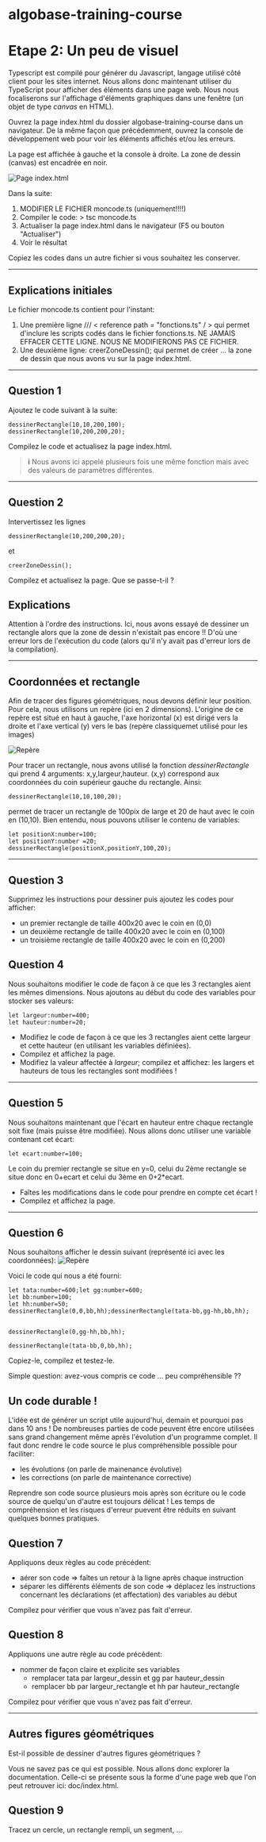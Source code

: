 # algobase-training-course
# Etape 2: Un peu de visuel
Typescript est compilé pour générer du Javascript, langage utilisé côté client pour les sites internet. Nous allons donc maintenant utiliser du TypeScript pour afficher des éléments dans une page web. Nous nous focaliserons sur l'affichage d'éléments graphiques dans une fenêtre (un objet de type *canvas* en HTML).

Ouvrez la page index.html du dossier algobase-training-course dans un navigateur. De la même façon que précédemment, ouvrez la console de développement web pour voir les éléments affichés et/ou les erreurs.

La page est affichée à gauche et la console à droite. La zone de dessin (canvas) est encadrée en noir.

![Page index.html](images/pageindex.jpg)

Dans la suite:

1. MODIFIER LE FICHIER moncode.ts (uniquement!!!!)
2. Compiler le code: > tsc moncode.ts
3. Actualiser la page index.html dans le navigateur (F5 ou bouton "Actualiser")
4. Voir le résultat

Copiez les codes dans un autre fichier si vous souhaitez les conserver.

----
## Explications initiales
Le fichier moncode.ts contient pour l'instant:

1. Une première ligne /// < reference path = "fonctions.ts" / >
 qui permet d'inclure les scripts codés dans le fichier fonctions.ts. NE JAMAIS EFFACER CETTE LIGNE. NOUS NE MODIFIERONS PAS CE FICHIER.
2. Une deuxième ligne: creerZoneDessin(); qui permet de créer ... la zone de dessin que nous avons vu sur la page index.html.

----
## Question 1
Ajoutez le code suivant à la suite:

    dessinerRectangle(10,10,200,100);
    dessinerRectangle(10,200,200,20);


Compilez le code et actualisez la page index.html.

> **i** Nous avons ici appelé plusieurs fois une même fonction mais avec des valeurs de paramètres différentes.


----
## Question 2
Intervertissez les lignes

    dessinerRectangle(10,200,200,20);
et

    creerZoneDessin();

Compilez et actualisez la page. Que se passe-t-il ?

## Explications
Attention à l'ordre des instructions. Ici, nous avons essayé de dessiner un rectangle alors que la zone de dessin n'existait pas encore !! D'où une erreur lors de l'exécution du code (alors qu'il n'y avait pas d'erreur lors de la compilation).

----
## Coordonnées et rectangle
Afin de tracer des figures géométriques, nous devons définir leur position. Pour cela, nous utilisons un repère (ici en 2 dimensions). L'origine de ce repère est situé en haut à gauche, l'axe horizontal (x) est dirigé vers la droite et l'axe vertical (y) vers le bas (repère classiquemet utilisé pour les images)

![Repère](images/repere.png)

Pour tracer un rectangle, nous avons utilisé la fonction *dessinerRectangle* qui prend 4 arguments: x,y,largeur,hauteur. (x,y) correspond aux coordonnées du coin supérieur gauche du rectangle. Ainsi:

    dessinerRectangle(10,10,100,20);

permet de tracer un rectangle de 100pix de large et 20 de haut avec le coin en (10,10). Bien entendu, nous pouvons utiliser le contenu de variables:

    let positionX:number=100;
    let positionY:number =20;
    dessinerRectangle(positionX,positionY,100,20);

----
## Question 3
Supprimez les instructions pour dessiner puis ajoutez les codes pour afficher:

* un premier rectangle de taille 400x20 avec le coin en (0,0)
* un deuxième rectangle de taille 400x20 avec le coin en (0,100)
* un troisième rectangle de taille 400x20 avec le coin en (0,200)

## Question 4
Nous souhaitons modifier le code de façon à ce que les 3 rectangles aient les mêmes dimensions. Nous ajoutons au début du code des variables pour stocker ses valeurs:

    let largeur:number=400;
    let hauteur:number=20;

* Modifiez le code de façon à ce que les 3 rectangles aient cette largeur et cette hauteur (en utilisant les variables définiées).
* Compilez et affichez la page.
* Modifiez la valeur affectée à *largeur*; compilez et affichez: les largers et hauteurs de tous les rectangles sont modifiées !

----
## Question 5
Nous souhaitons maintenant que l'écart en hauteur entre chaque rectangle soit fixe (mais puisse être modifiée). Nous allons donc utiliser une variable contenant cet écart:

    let ecart:number=100;

Le coin du premier rectangle se situe en y=0, celui du 2ème rectangle se situe donc en 0+ecart et celui du 3ème en 0+2*ecart.

* Faîtes les modifications dans le code pour prendre en compte cet écart !
* Compilez et affichez la page.

----
## Question 6
Nous souhaitons afficher le dessin suivant (représenté ici avec les coordonnées):
![Repère](images/coins.png)

Voici le code qui nous a été fourni:

    let tata:number=600;let gg:number=600;
    let bb:number=100;
    let hh:number=50;
    dessinerRectangle(0,0,bb,hh);dessinerRectangle(tata-bb,gg-hh,bb,hh);


    dessinerRectangle(0,gg-hh,bb,hh);

    dessinerRectangle(tata-bb,0,bb,hh);

Copiez-le, compilez et testez-le.

Simple question: avez-vous compris ce code ... peu compréhensible ??

## Un code durable !
L'idée est de générer un script utile aujourd'hui, demain et pourquoi pas dans 10 ans ! De nombreuses parties de code peuvent être encore utilisées sans grand changement même après l'évolution d'un programme complet. Il faut donc rendre le code source le plus compréhensible possible pour faciliter:

* les évolutions (on parle de mainenance évolutive)
* les corrections (on parle de maintenance corrective)

Reprendre son code source plusieurs mois après son écriture ou le code source de quelqu'un d'autre est toujours délicat ! Les temps de compréhension et les risques d'erreur puevent être réduits en suivant quelques bonnes pratiques.


## Question 7
Appliquons deux règles au code précédent:

* aérer son code => faîtes un retour à la ligne après chaque instruction
* séparer les différents éléments de son code => déplacez les instructions concernant les déclarations (et affectation) des variables au début

Compilez pour vérifier que vous n'avez pas fait d'erreur.

## Question 8
Appliquons une autre règle au code précédent:

* nommer de façon claire et explicite ses variables
    * remplacer tata par largeur_dessin et gg par hauteur_dessin
    * remplacer bb par largeur_rectangle et hh par hauteur_rectangle

Compilez pour vérifier que vous n'avez pas fait d'erreur.

----
## Autres figures géométriques
Est-il possible de dessiner d'autres figures géométriques ?

Vous ne savez pas ce qui est possible. Nous allons donc explorer la documentation. Celle-ci se présente sous la forme d'une page web que l'on peut retrouver ici: doc/index.html.

## Question 9
Tracez un cercle, un rectangle rempli, un segment, ...